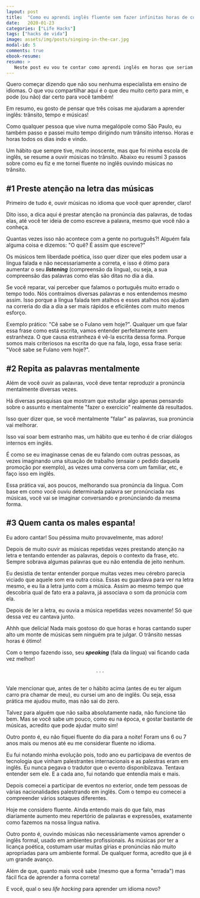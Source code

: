 ```yaml
---
layout: post
title:  "Como eu aprendi inglês fluente sem fazer infinitas horas de cursos"
date:   2020-01-23
categories: ["Life Hacks"]
tags: ["hacks de vida"]
image: assets/img/posts/singing-in-the-car.jpg
modal-id: 5
comments: true
ebook-resume:
resumo: >
   Neste post eu vou te contar como aprendi inglês em horas que seriam totalmente improdutivas, aliviando o stress e sem gastar infinito dinheiro e tempo com cursos de inglês!
---
```


Quero começar dizendo que não sou nenhuma especialista em ensino de idiomas. O que vou compartilhar aqui é o que deu muito certo para mim, e pode (ou não) dar certo para você também!

Em resumo, eu gosto de pensar que três coisas me ajudaram a aprender inglês: trânsito, tempo e músicas!

Como qualquer pessoa que vive numa megalópole como São Paulo, eu também passo e passei muito tempo dirigindo num trânsito intenso. Horas e horas todos os dias indo e vindo.

Um hábito que sempre tive, muito inoscente, mas que foi minha escola de inglês, se resume a ouvir músicas no trânsito. Abaixo eu resumi 3 passos sobre como eu fiz e me tornei fluente no inglês ouvindo músicas no trânsito.


## #1 Preste atenção na letra das músicas

Primeiro de tudo é, ouvir músicas no idioma que você quer aprender, claro!

Dito isso, a dica aqui é prestar atenção na pronúncia das palavras, de todas elas, até você ter ideia de como escreve a palavra, mesmo que você não a conheça.

Quantas vezes isso não acontece com a gente no português?! Alguém fala alguma coisa e dizemos: "O quê? É assim que escreve?"

Os músicos tem liberdade poética, isso quer dizer que eles podem usar a língua falada e não necessariamente a correta, e isso é ótimo para aumentar o seu **_listening_** (compreensão da língua), ou seja, a sua compreensão das palavras como elas são ditas no dia a dia.

Se você reparar, vai perceber que falamos o português muito errado o tempo todo. Nós contraímos diversas palavras e nos entendemos mesmo assim. Isso porque a língua falada tem atalhos e esses atalhos nos ajudam na correria do dia a dia a ser mais rápidos e eficiêntes com muito menos esforço.

Exemplo prático: "Cê sabe se o Fulano vem hoje?". Qualquer um que falar essa frase como está escrita, vamos entender perfeitamente sem estranheza. O que causa estranheza é vê-la escrita dessa forma. Porque somos mais criteriosos na escrita do que na fala, logo, essa frase seria: "Você sabe se Fulano vem hoje?".


## #2 Repita as palavras mentalmente

Além de você ouvir as palavras, você deve tentar reproduzir a pronúncia mentalmente diversas vezes.

Há diversas pesquisas que mostram que estudar algo apenas pensando sobre o assunto e mentalmente "fazer o exercício" realmente dá resultados.

Isso quer dizer que, se você mentalmente "falar" as palavras, sua pronúncia vai melhorar.

Isso vai soar bem estranho mas, um hábito que eu tenho é de criar diálogos internos em inglês.

É como se eu imaginasse cenas de eu falando com outras pessoas, as vezes imaginando uma situação de trabalho (ensaiar o pedido daquela promoção por exemplo), as vezes uma conversa com um familiar, etc, e faço isso em inglês.

Essa prática vai, aos poucos, melhorando sua pronúncia da língua. Com base em como você ouviu determinada palavra ser pronúnciada nas músicas, você vai se imaginar conversando e pronúnciando da mesma forma.


## #3 Quem canta os males espanta!

Eu adoro cantar! Sou péssima muito provavelmente, mas adoro!

Depois de muito ouvir as músicas repetidas vezes prestando atenção na letra e tentando entender as palavras, depois o contexto da frase, etc. Sempre sobrava algumas palavras que eu não entendia de jeito nenhum.

Eu desistia de tentar entender porque muitas vezes meu cérebro parecia viciado que aquele som era outra coisa. Essas eu guardava para ver na letra mesmo, e eu lia a letra junto com a música. Assim ao mesmo tempo que descobria qual de fato era a palavra, já associava o som da pronúcia com ela.

Depois de ler a letra, eu ouvia a música repetidas vezes novamente! Só que dessa vez eu cantava junto.

Ahhh que delícia! Nada mais gostoso do que horas e horas cantando super alto um monte de músicas sem ninguém pra te julgar. O trânsito nessas horas é ótimo!

Com o tempo fazendo isso, seu **_speaking_** (fala da língua) vai ficando cada vez melhor!

<center>. . .</center><br>

Vale mencionar que, antes de ter o hábito acima (antes de eu ter algum carro pra chamar de meu), eu cursei um ano de inglês. Ou seja, essa prática me ajudou muito, mas não sai do zero.

Talvez para alguém que não saiba absolutamente nada, não funcione tão bem. Mas se você sabe um pouco, como eu na época, e gostar bastante de músicas, acredito que pode ajudar muito sim!

Outro ponto é, eu não fiquei fluente do dia para a noite! Foram uns 6 ou 7 anos mais ou menos até eu me considerar fluente no idioma.

Eu fui notando minha evolução pois, todo ano eu participava de eventos de tecnologia que vinham palestrantes internacionais e as palestras eram em inglês. Eu nunca pegava o tradutor que o evento disponibilzava. Tentava entender sem ele. E a cada ano, fui notando que entendia mais e mais.

Depois comecei a participar de eventos no exterior, onde tem pessoas de várias nacionalidades palestrando em inglês. Com o tempo eu comecei a compreender vários sotaques diferentes.

Hoje me considero fluente. Ainda entendo mais do que falo, mas diariamente aumento meu repertório de palavras e expressões, exatamente como fazemos na nossa língua nativa.

Outro ponto é, ouvindo músicas não necessáriamente vamos aprender o inglês formal, usado em ambientes profissionais. As músicas por ter a licança poética, costumam usar muitas gírias e pronúncias não muito apropriadas para um ambiente formal. De qualquer forma, acredito que já é um grande avanço.

Além de que, quanto mais você sabe (mesmo que a forma "errada") mas fácil fica de aprender a forma correta!

E você, qual o seu _life hacking_ para aprender um idioma novo?


















